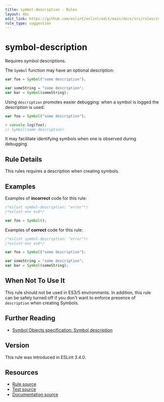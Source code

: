 ```yaml
---
title: symbol-description - Rules
layout: doc
edit_link: https://github.com/eslint/eslint/edit/main/docs/src/rules/symbol-description.md
rule_type: suggestion
---
```

<!-- Note: No pull requests accepted for this file. See README.md in the root directory for details. -->

# symbol-description

Requires symbol descriptions.

The `Symbol` function may have an optional description:

```js
var foo = Symbol("some description");

var someString = "some description";
var bar = Symbol(someString);
```

Using `description` promotes easier debugging: when a symbol is logged the description is used:

```js
var foo = Symbol("some description");

> console.log(foo);
// Symbol(some description)
```

It may facilitate identifying symbols when one is observed during debugging.

## Rule Details

This rules requires a description when creating symbols.

## Examples

Examples of **incorrect** code for this rule:

```js
/*eslint symbol-description: "error"*/
/*eslint-env es6*/

var foo = Symbol();
```

Examples of **correct** code for this rule:

```js
/*eslint symbol-description: "error"*/
/*eslint-env es6*/

var foo = Symbol("some description");

var someString = "some description";
var bar = Symbol(someString);
```

## When Not To Use It

This rule should not be used in ES3/5 environments.
In addition, this rule can be safely turned off if you don't want to enforce presence of `description` when creating Symbols.

## Further Reading

* [Symbol Objects specification: Symbol description](https://www.ecma-international.org/ecma-262/6.0/#sec-symbol-description)

## Version

This rule was introduced in ESLint 3.4.0.

## Resources

* [Rule source](https://github.com/eslint/eslint/tree/HEAD/lib/rules/symbol-description.js)
* [Test source](https://github.com/eslint/eslint/tree/HEAD/tests/lib/rules/symbol-description.js)
* [Documentation source](https://github.com/eslint/eslint/tree/HEAD/docs/src/rules/symbol-description.md)
